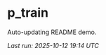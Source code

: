 # p_train

Auto-updating README demo.

<!--START_SECTION:status-->
_Last run: 2025-10-12 19:14 UTC_
<!--END_SECTION:status-->





























































































































































































































































































































































































































































































































































































































































































































































































































































































































































































































































































































































































































































